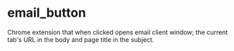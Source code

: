 # email_button

Chrome extension that when clicked opens email client window; the current tab's URL in the body and page title in the subject.
